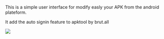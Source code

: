 This is a simple user interface for modify easly your APK from the android plateform.

It add the auto signin feature to apktool by brut.all

[![](https://sites.google.com/site/oriontheproject/Home/EAD.png)](http://code.google.com/p/easy-apk-dissassembler/downloads/list)